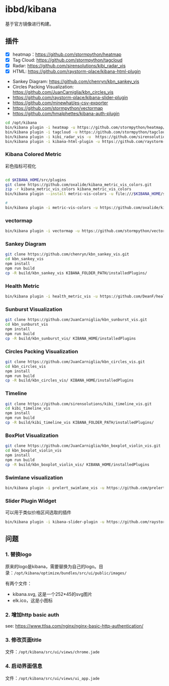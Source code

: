 # ibbd/kibana

基于官方镜像进行构建。

## 插件

- [x] heatmap：https://github.com/stormpython/heatmap 
- [x] Tag Cloud: https://github.com/stormpython/tagcloud
- [x] Radar: https://github.com/sirensolutions/kibi_radar_vis
- [x] HTML: https://github.com/raystorm-place/kibana-html-plugin
- Sankey Diagram: https://github.com/chenryn/kbn_sankey_vis 
- Circles Packing Visualization: https://github.com/JuanCarniglia/kbn_circles_vis
- https://github.com/raystorm-place/kibana-slider-plugin
- https://github.com/minewhat/es-csv-exporter
- https://github.com/stormpython/vectormap
- https://github.com/hmalphettes/kibana-auth-plugin

```sh
cd /opt/kibana
bin/kibana plugin -i heatmap -u https://github.com/stormpython/heatmap/archive/master.zip
bin/kibana plugin -i tagcloud -u https://github.com/stormpython/tagcloud/archive/master.zip
bin/kibana plugin -i kibi_radar_vis -u  https://github.com/sirensolutions/kibi_radar_vis/archive/0.1.0.zip
bin/kibana plugin -i kibana-html-plugin -u https://github.com/raystorm-place/kibana-html-plugin/archive/master.zip
```

### Kibana Colored Metric

彩色指标可视化

```sh

cd $KIBANA_HOME/src/plugins
git clone https://github.com/oxalide/kibana_metric_vis_colors.git
zip -r kibana_metric_vis_colors kibana_metric_vis_colors
bin/kibana plugin --install metric-vis-colors -u file:///$KIBANA_HOME/src/plugins/kibana_metric_vis_colors.zip

# 
bin/kibana plugin -i metric-vis-colors -u https://github.com/oxalide/kibana_metric_vis_colors/archive/master.zip
```

### vectormap

```sh
bin/kibana plugin -i vectormap -u https://github.com/stormpython/vectormap/archive/master.zip
```

### Sankey Diagram

```sh
git clone https://github.com/chenryn/kbn_sankey_vis.git
cd kbn_sankey_vis
npm install
npm run build
cp -R build/kbn_sankey_vis KIBANA_FOLDER_PATH/installedPlugins/
```

### Health Metric

```sh
bin/kibana plugin -i health_metric_vis -u https://github.com/DeanF/health_metric_vis/archive/master.zip
```

### Sunburst Visualization

```sh
git clone https://github.com/JuanCarniglia/kbn_sunburst_vis.git 
cd kbn_sunburst_vis
npm install
npm run build
cp -R build/kbn_sunburst_vis/ KIBANA_HOME/installedPlugins
```

### Circles Packing Visualization

```sh
git clone https://github.com/JuanCarniglia/kbn_circles_vis.git 
cd kbn_circles_vis
npm install
npm run build
cp -R build/kbn_circles_vis/ KIBANA_HOME/installedPlugins
```

### Timeline

```sh
git clone https://github.com/sirensolutions/kibi_timeline_vis.git
cd kibi_timeline_vis
npm install
npm run build
cp -R build/kibi_timeline_vis KIBANA_FOLDER_PATH/installedPlugins/
```

### BoxPlot Visualization

```sh
git clone https://github.com/JuanCarniglia/kbn_boxplot_violin_vis.git 
cd kbn_boxplot_violin_vis
npm install
npm run build
cp -R build/kbn_boxplot_violin_vis/ KIBANA_HOME/installedPlugins
```

### Swimlane visualization

```sh
bin/kibana plugin -i prelert_swimlane_vis -u https://github.com/prelert/kibana-swimlane-vis/archive/v0.1.0.tar.gz
```

### Slider Plugin Widget

可以用于类似价格区间选取的插件

```sh
bin/kibana plugin -i kibana-slider-plugin -u https://github.com/raystorm-place/kibana-slider-plugin/releases/download/v0.0.2/kibana-slider-plugin-v0.0.2.tar.gz
```



## 问题

### 1. 替换logo

原来的logo是kibana，需要替换为自己的logo。目录：`/opt/kibana/optimize/bundles/src/ui/public/images/`

有两个文件：

- kibana.svg, 这是一个252*45的svg图片
- elk.ico，这是小图标

### 2. 增加http basic auth

see: https://www.ttlsa.com/nginx/nginx-basic-http-authentication/

### 3. 修改页面title

文件：`/opt/kibana/src/ui/views/chrome.jade`

### 4. 启动界面信息

文件：`/opt/kibana/src/ui/views/ui_app.jade`


